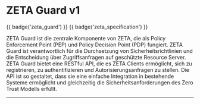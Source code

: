 # ZETA Guard v1

{{ badge('zeta_guard') }}
{{ badge('zeta_specification') }}

ZETA Guard ist die zentrale Komponente von ZETA, die als Policy Enforcement Point (PEP) und Policy Decision Point (PDP) fungiert. ZETA Guard ist verantwortlich für die Durchsetzung von Sicherheitsrichtlinien und die Entscheidung über Zugriffsanfragen auf geschützte Resource Server.
ZETA Guard bietet eine RESTful API, die es ZETA Clients ermöglicht, sich zu registrieren, zu authentifizieren und Autorisierungsanfragen zu stellen. Die API ist so gestaltet, dass sie eine einfache Integration in bestehende Systeme ermöglicht und gleichzeitig die Sicherheitsanforderungen des Zero Trust Modells erfüllt.

---
